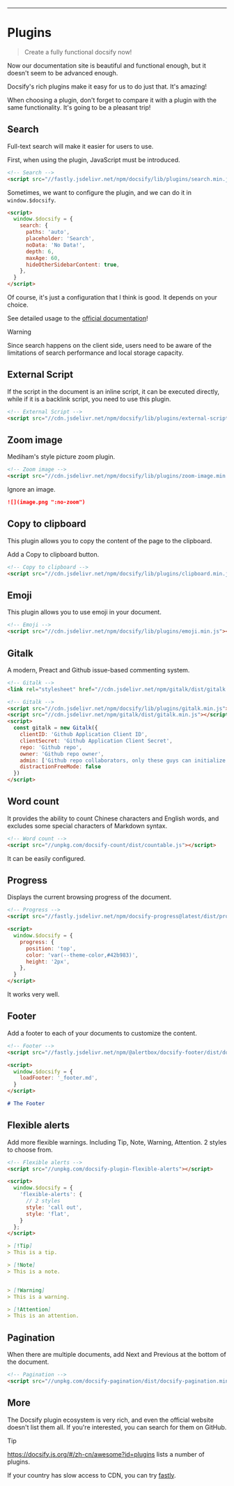 ---

# Plugins

> Create a fully functional docsify now!

Now our documentation site is beautiful and functional enough, but it doesn't seem to be advanced enough.  

Docsify's rich plugins make it easy for us to do just that. It's amazing!  

When choosing a plugin, don't forget to compare it with a plugin with the same functionality. It's going to be a pleasant trip!

## Search

Full-text search will make it easier for users to use.  

First, when using the plugin, JavaScript must be introduced.  

```html
<!-- Search -->
<script src="//fastly.jsdelivr.net/npm/docsify/lib/plugins/search.min.js"></script>
```

Sometimes, we want to configure the plugin, and we can do it in `window.$docsify`.  

```html
<script>
  window.$docsify = {
    search: {
      paths: 'auto',
      placeholder: 'Search',
      noData: 'No Data!',
      depth: 6,
      maxAge: 60,
      hideOtherSidebarContent: true,
    },
  }
</script>
```

Of course, it's just a configuration that I think is good. It depends on your choice.  

See detailed usage to the [official documentation](https://docsify.js.org/#/plugins)!  

> [!Warning]
> Since search happens on the client side, users need to be aware of the limitations of search performance and local storage capacity.

## External Script

If the script in the document is an inline script, it can be executed directly, while if it is a backlink script, you need to use this plugin.  

```html
<!-- External Script -->
<script src="//cdn.jsdelivr.net/npm/docsify/lib/plugins/external-script.min.js"></script>
```

## Zoom image

Mediham's style picture zoom plugin.  

```html
<!-- Zoom image -->
<script src="//cdn.jsdelivr.net/npm/docsify/lib/plugins/zoom-image.min.js"></script>
```

Ignore an image.  

```markdown
![](image.png ":no-zoom")
```

## Copy to clipboard

This plugin allows you to copy the content of the page to the clipboard.  

Add a Copy to clipboard button.  

```html
<!-- Copy to clipboard -->
<script src="//cdn.jsdelivr.net/npm/docsify/lib/plugins/clipboard.min.js"></script>
```

## Emoji

This plugin allows you to use emoji in your document.  

```html
<!-- Emoji -->
<script src="//cdn.jsdelivr.net/npm/docsify/lib/plugins/emoji.min.js"></script>
```

## Gitalk

A modern, Preact and Github issue-based commenting system.  

```html
<!-- Gitalk -->
<link rel="stylesheet" href="//cdn.jsdelivr.net/npm/gitalk/dist/gitalk.css">

<!-- Gitalk -->
<script src="//cdn.jsdelivr.net/npm/docsify/lib/plugins/gitalk.min.js"></script>
<script src="//cdn.jsdelivr.net/npm/gitalk/dist/gitalk.min.js"></script>
<script>
  const gitalk = new Gitalk({
    clientID: 'Github Application Client ID',
    clientSecret: 'Github Application Client Secret',
    repo: 'Github repo',
    owner: 'Github repo owner',
    admin: ['Github repo collaborators, only these guys can initialize github issues'],
    distractionFreeMode: false
  })
</script>
```

## Word count

It provides the ability to count Chinese characters and English words, and excludes some special characters of Markdown syntax.  

```html
<!-- Word count -->
<script src="//unpkg.com/docsify-count/dist/countable.js"></script>
```

It can be easily configured.

## Progress

Displays the current browsing progress of the document.  

```html
<!-- Progress -->
<script src="//fastly.jsdelivr.net/npm/docsify-progress@latest/dist/progress.min.js"></script>
```

```html
<script>
  window.$docsify = {
    progress: {
      position: 'top',
      color: 'var(--theme-color,#42b983)',
      height: '2px',
    },
  }
</script>
```

It works very well.

## Footer

Add a footer to each of your documents to customize the content.  

```html
<!-- Footer -->
<script src="//fastly.jsdelivr.net/npm/@alertbox/docsify-footer/dist/docsify-footer.min.js"></script>
```

```html
<script>
  window.$docsify = {
    loadFooter: '_footer.md',
  }
</script>
```

```markdown
# The Footer
```

## Flexible alerts

Add more flexible warnings. Including Tip, Note, Warning, Attention. 2 styles to choose from.  

```html
<!-- Flexible alerts -->
<script src="//unpkg.com/docsify-plugin-flexible-alerts"></script>
```

```html
<script>
  window.$docsify = {
    'flexible-alerts': {
      // 2 styles
      style: 'call out',
      style: 'flat',
    }
  };
</script>
```

```markdown
> [!Tip]
> This is a tip.

> [!Note]
> This is a note.


> [!Warning]
> This is a warning.

> [!Attention]
> This is an attention.
```

## Pagination

When there are multiple documents, add Next and Previous at the bottom of the document.  

```html
<!-- Pagination -->
<script src="//unpkg.com/docsify-pagination/dist/docsify-pagination.min.js"></script>
```

## More

The Docsify plugin ecosystem is very rich, and even the official website doesn't list them all. If you're interested, you can search for them on GitHub.  

> [!Tip]
> https://docsify.js.org/#/zh-cn/awesome?id=plugins lists a number of plugins.

If your country has slow access to CDN, you can try [fastly](https://fastly.jsdelivr.net/).

